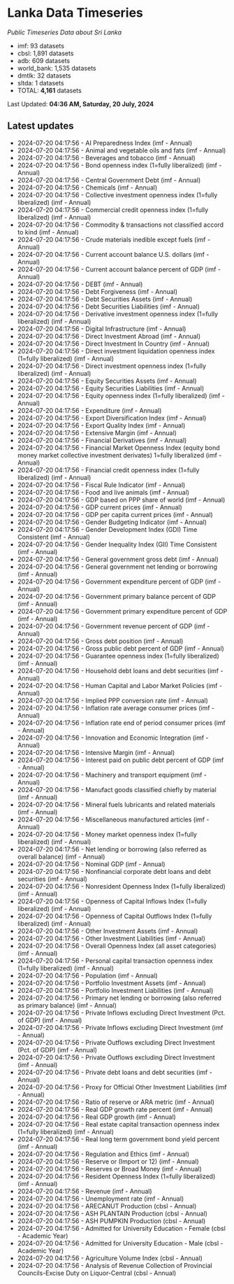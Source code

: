 # Lanka Data Timeseries
*Public Timeseries Data about Sri Lanka*

* imf: 93 datasets
* cbsl: 1,891 datasets
* adb: 609 datasets
* world_bank: 1,535 datasets
* dmtlk: 32 datasets
* sltda: 1 datasets
* TOTAL: **4,161** datasets

Last Updated: **04:36 AM, Saturday, 20 July, 2024**

## Latest updates

* 2024-07-20 04:17:56 - AI Preparedness Index (imf - Annual)
* 2024-07-20 04:17:56 - Animal and vegetable oils and fats (imf - Annual)
* 2024-07-20 04:17:56 - Beverages and tobacco (imf - Annual)
* 2024-07-20 04:17:56 - Bond openness index (1=fully liberalized) (imf - Annual)
* 2024-07-20 04:17:56 - Central Government Debt (imf - Annual)
* 2024-07-20 04:17:56 - Chemicals (imf - Annual)
* 2024-07-20 04:17:56 - Collective investment openness index (1=fully liberalized) (imf - Annual)
* 2024-07-20 04:17:56 - Commercial credit openness index (1=fully liberalized) (imf - Annual)
* 2024-07-20 04:17:56 - Commodity & transactions not classified accord to kind (imf - Annual)
* 2024-07-20 04:17:56 - Crude materials inedible except fuels (imf - Annual)
* 2024-07-20 04:17:56 - Current account balance U.S. dollars (imf - Annual)
* 2024-07-20 04:17:56 - Current account balance percent of GDP (imf - Annual)
* 2024-07-20 04:17:56 - DEBT (imf - Annual)
* 2024-07-20 04:17:56 - Debt Forgiveness (imf - Annual)
* 2024-07-20 04:17:56 - Debt Securities Assets (imf - Annual)
* 2024-07-20 04:17:56 - Debt Securities Liabilities (imf - Annual)
* 2024-07-20 04:17:56 - Derivative investment openness index (1=fully liberalized) (imf - Annual)
* 2024-07-20 04:17:56 - Digital Infrastructure (imf - Annual)
* 2024-07-20 04:17:56 - Direct Investment Abroad (imf - Annual)
* 2024-07-20 04:17:56 - Direct Investment In Country (imf - Annual)
* 2024-07-20 04:17:56 - Direct investment liquidation openness index (1=fully liberalized) (imf - Annual)
* 2024-07-20 04:17:56 - Direct investment openness index (1=fully liberalized) (imf - Annual)
* 2024-07-20 04:17:56 - Equity Securities Assets (imf - Annual)
* 2024-07-20 04:17:56 - Equity Securities Liabilities (imf - Annual)
* 2024-07-20 04:17:56 - Equity openness index (1=fully liberalized) (imf - Annual)
* 2024-07-20 04:17:56 - Expenditure (imf - Annual)
* 2024-07-20 04:17:56 - Export Diversification Index (imf - Annual)
* 2024-07-20 04:17:56 - Export Quality Index (imf - Annual)
* 2024-07-20 04:17:56 - Extensive Margin (imf - Annual)
* 2024-07-20 04:17:56 - Financial Derivatives (imf - Annual)
* 2024-07-20 04:17:56 - Financial Market Openness Index (equity bond money market collective investment derivates) 1=fully liberalized (imf - Annual)
* 2024-07-20 04:17:56 - Financial credit openness index (1=fully liberalized) (imf - Annual)
* 2024-07-20 04:17:56 - Fiscal Rule Indicator (imf - Annual)
* 2024-07-20 04:17:56 - Food and live animals (imf - Annual)
* 2024-07-20 04:17:56 - GDP based on PPP share of world (imf - Annual)
* 2024-07-20 04:17:56 - GDP current prices (imf - Annual)
* 2024-07-20 04:17:56 - GDP per capita current prices (imf - Annual)
* 2024-07-20 04:17:56 - Gender Budgeting Indicator (imf - Annual)
* 2024-07-20 04:17:56 - Gender Development Index (GDI) Time Consistent (imf - Annual)
* 2024-07-20 04:17:56 - Gender Inequality Index (GII) Time Consistent (imf - Annual)
* 2024-07-20 04:17:56 - General government gross debt (imf - Annual)
* 2024-07-20 04:17:56 - General government net lending or borrowing (imf - Annual)
* 2024-07-20 04:17:56 - Government expenditure percent of GDP (imf - Annual)
* 2024-07-20 04:17:56 - Government primary balance percent of GDP (imf - Annual)
* 2024-07-20 04:17:56 - Government primary expenditure percent of GDP (imf - Annual)
* 2024-07-20 04:17:56 - Government revenue percent of GDP (imf - Annual)
* 2024-07-20 04:17:56 - Gross debt position (imf - Annual)
* 2024-07-20 04:17:56 - Gross public debt percent of GDP (imf - Annual)
* 2024-07-20 04:17:56 - Guarantee openness index (1=fully liberalized) (imf - Annual)
* 2024-07-20 04:17:56 - Household debt loans and debt securities (imf - Annual)
* 2024-07-20 04:17:56 - Human Capital and Labor Market Policies (imf - Annual)
* 2024-07-20 04:17:56 - Implied PPP conversion rate (imf - Annual)
* 2024-07-20 04:17:56 - Inflation rate average consumer prices (imf - Annual)
* 2024-07-20 04:17:56 - Inflation rate end of period consumer prices (imf - Annual)
* 2024-07-20 04:17:56 - Innovation and Economic Integration (imf - Annual)
* 2024-07-20 04:17:56 - Intensive Margin (imf - Annual)
* 2024-07-20 04:17:56 - Interest paid on public debt percent of GDP (imf - Annual)
* 2024-07-20 04:17:56 - Machinery and transport equipment (imf - Annual)
* 2024-07-20 04:17:56 - Manufact goods classified chiefly by material (imf - Annual)
* 2024-07-20 04:17:56 - Mineral fuels lubricants and related materials (imf - Annual)
* 2024-07-20 04:17:56 - Miscellaneous manufactured articles (imf - Annual)
* 2024-07-20 04:17:56 - Money market openness index (1=fully liberalized) (imf - Annual)
* 2024-07-20 04:17:56 - Net lending or borrowing (also referred as overall balance) (imf - Annual)
* 2024-07-20 04:17:56 - Nominal GDP (imf - Annual)
* 2024-07-20 04:17:56 - Nonfinancial corporate debt loans and debt securities (imf - Annual)
* 2024-07-20 04:17:56 - Nonresident Openness Index (1=fully liberalized) (imf - Annual)
* 2024-07-20 04:17:56 - Openness of Capital Inflows Index (1=fully liberalized) (imf - Annual)
* 2024-07-20 04:17:56 - Openness of Capital Outflows Index (1=fully liberalized) (imf - Annual)
* 2024-07-20 04:17:56 - Other Investment Assets (imf - Annual)
* 2024-07-20 04:17:56 - Other Investment Liabilities (imf - Annual)
* 2024-07-20 04:17:56 - Overall Openness Index (all asset categories) (imf - Annual)
* 2024-07-20 04:17:56 - Personal capital transaction openness index (1=fully liberalized) (imf - Annual)
* 2024-07-20 04:17:56 - Population (imf - Annual)
* 2024-07-20 04:17:56 - Portfolio Investment Assets (imf - Annual)
* 2024-07-20 04:17:56 - Portfolio Investment Liabilities (imf - Annual)
* 2024-07-20 04:17:56 - Primary net lending or borrowing (also referred as primary balance) (imf - Annual)
* 2024-07-20 04:17:56 - Private Inflows excluding Direct Investment (Pct. of GDP) (imf - Annual)
* 2024-07-20 04:17:56 - Private Inflows excluding Direct Investment (imf - Annual)
* 2024-07-20 04:17:56 - Private Outflows excluding Direct Investment (Pct. of GDP) (imf - Annual)
* 2024-07-20 04:17:56 - Private Outflows excluding Direct Investment (imf - Annual)
* 2024-07-20 04:17:56 - Private debt loans and debt securities (imf - Annual)
* 2024-07-20 04:17:56 - Proxy for Official Other Investment Liabilities (imf - Annual)
* 2024-07-20 04:17:56 - Ratio of reserve or ARA metric (imf - Annual)
* 2024-07-20 04:17:56 - Real GDP growth rate percent (imf - Annual)
* 2024-07-20 04:17:56 - Real GDP growth (imf - Annual)
* 2024-07-20 04:17:56 - Real estate capital transaction openness index (1=fully liberalized) (imf - Annual)
* 2024-07-20 04:17:56 - Real long term government bond yield percent (imf - Annual)
* 2024-07-20 04:17:56 - Regulation and Ethics (imf - Annual)
* 2024-07-20 04:17:56 - Reserve or (Import or 12) (imf - Annual)
* 2024-07-20 04:17:56 - Reserves or Broad Money (imf - Annual)
* 2024-07-20 04:17:56 - Resident Openness Index (1=fully liberalized) (imf - Annual)
* 2024-07-20 04:17:56 - Revenue (imf - Annual)
* 2024-07-20 04:17:56 - Unemployment rate (imf - Annual)
* 2024-07-20 04:17:56 - ARECANUT Production (cbsl - Annual)
* 2024-07-20 04:17:56 - ASH PLANTAIN Production (cbsl - Annual)
* 2024-07-20 04:17:56 - ASH PUMPKIN Production (cbsl - Annual)
* 2024-07-20 04:17:56 - Admitted for University Education - Female (cbsl - Academic Year)
* 2024-07-20 04:17:56 - Admitted for University Education - Male (cbsl - Academic Year)
* 2024-07-20 04:17:56 - Agriculture Volume Index (cbsl - Annual)
* 2024-07-20 04:17:56 - Analysis of Revenue Collection of Provincial Councils-Excise Duty on Liquor-Central (cbsl - Annual)